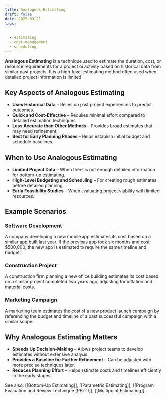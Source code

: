 ```yaml
---
title: Analogous Estimating
draft: false
date: 2025-03-21
tags:
  
  
  - estimating
  - cost-management
  - scheduling
---
```


**Analogous Estimating** is a technique used to estimate the duration, cost, or resource requirements for a project or activity based on historical data from similar past projects. It is a high-level estimating method often used when detailed project information is limited.

## Key Aspects of Analogous Estimating
- **Uses Historical Data** – Relies on past project experiences to predict outcomes.
- **Quick and Cost-Effective** – Requires minimal effort compared to detailed estimation techniques.
- **Less Accurate than Other Methods** – Provides broad estimates that may need refinement.
- **Best for Early Planning Phases** – Helps establish initial budget and schedule baselines.

## When to Use Analogous Estimating
- **Limited Project Data** – When there is not enough detailed information for bottom-up estimating.
- **High-Level Budgeting and Scheduling** – For creating rough estimates before detailed planning.
- **Early Feasibility Studies** – When evaluating project viability with limited resources.

## Example Scenarios

### **Software Development**
A company developing a new mobile app estimates its cost based on a similar app built last year. If the previous app took six months and cost $500,000, the new app is estimated to require the same timeline and budget.

### **Construction Project**
A construction firm planning a new office building estimates its cost based on a similar project completed two years ago, adjusting for inflation and material costs.

### **Marketing Campaign**
A marketing team estimates the cost of a new product launch campaign by referencing the budget and timeline of a past successful campaign with a similar scope.

## Why Analogous Estimating Matters
- **Speeds Up Decision-Making** – Allows project teams to develop estimates without extensive analysis.
- **Provides a Baseline for Further Refinement** – Can be adjusted with more precise techniques later.
- **Reduces Planning Effort** – Helps estimate costs and timelines efficiently in the early stages.

See also: [[Bottom-Up Estimating]], [[Parametric Estimating]], [[Program Evaluation and Review Technique (PERT)]], [[Multipoint Estimating]].

